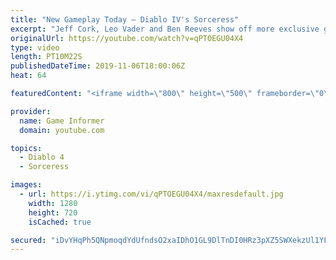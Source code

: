 ```yaml
---
title: "New Gameplay Today – Diablo IV's Sorceress"
excerpt: "Jeff Cork, Leo Vader and Ben Reeves show off more exclusive gameplay of Diablo IV, which can be viewed without commentary at ..."
originalUrl: https://youtube.com/watch?v=qPTOEGU04X4
type: video
length: PT10M22S
publishedDateTime: 2019-11-06T18:00:06Z
heat: 64

featuredContent: "<iframe width=\"800\" height=\"500\" frameborder=\"0\" src=\"https://www.youtube.com/embed/qPTOEGU04X4\" allow=\"accelerometer; autoplay; encrypted-media; gyroscope; picture-in-picture\" allowfullscreen></iframe>"

provider:
  name: Game Informer
  domain: youtube.com

topics:
  - Diablo 4
  - Sorceress

images:
  - url: https://i.ytimg.com/vi/qPTOEGU04X4/maxresdefault.jpg
    width: 1280
    height: 720
    isCached: true

secured: "iDvYHqPh5QNpmoqdYdUfndsO2xaIDhO1GL9DlTnDI0HRz3pXZ5SWXekzUl1YF3g4+tEwndIkR1zIDtmsNVuzc9ADE+jofWzTcKK+c2NHvnmWpVBt7su06uzgExbIGLmCuk/Qx3FPZRwbJjnNoxTY12kqPELVrEY8sfn0k0ZmYMRsk/11mptwGkU6njZPaL86jt0NNVg3gW3BYrWSb8QA0vkXiIPkYRkQrxybS0fKkjRoREt93JRtECBimJCiQrZAQWtQPE30gQ5xIQKI+ErU9SvDTxJd4O2XrRaRJfwRt9w+F9AwnYcGTArQ2KuU/DsrRKUXjdwK5JLtKYmGix77306HogZRGm579An8Aj9q3OWAHlJqeKxEEH2nmJaOYvxdkwZ0gJIdRHPSh35fnKBJEXY7HgMZo19X51fXc1f8TXRXCQkPVBs9ygRxNyYlZ+Sp;nK4ilAALXbH1Y/Bl/6lhcQ=="
---
```


